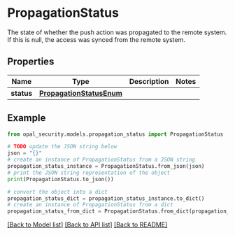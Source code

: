 # PropagationStatus

The state of whether the push action was propagated to the remote system. If this is null, the access was synced from the remote system.

## Properties

Name | Type | Description | Notes
------------ | ------------- | ------------- | -------------
**status** | [**PropagationStatusEnum**](PropagationStatusEnum.md) |  | 

## Example

```python
from opal_security.models.propagation_status import PropagationStatus

# TODO update the JSON string below
json = "{}"
# create an instance of PropagationStatus from a JSON string
propagation_status_instance = PropagationStatus.from_json(json)
# print the JSON string representation of the object
print(PropagationStatus.to_json())

# convert the object into a dict
propagation_status_dict = propagation_status_instance.to_dict()
# create an instance of PropagationStatus from a dict
propagation_status_from_dict = PropagationStatus.from_dict(propagation_status_dict)
```
[[Back to Model list]](../README.md#documentation-for-models) [[Back to API list]](../README.md#documentation-for-api-endpoints) [[Back to README]](../README.md)


